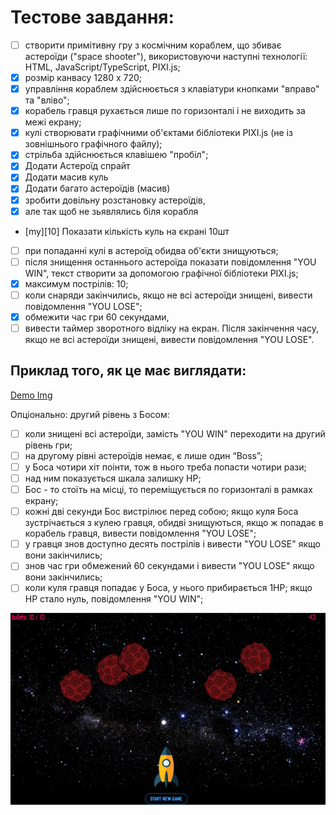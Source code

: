 # Тестове завдання:

- [ ] створити примітивну гру з космічним кораблем, що збиває астероїди ("space shooter"), використовуючи наступні технології: HTML, JavaScript/TypeScript, PIXI.js;
- [x] розмір канвасу 1280 х 720;
- [x] управління кораблем здійснюється з клавіатури кнопками "вправо" та "вліво";
- [x] корабель гравця рухається лише по горизонталі і не виходить за межі екрану;
- [x] кулі створювати графічними об'єктами бібліотеки PIXI.js (не із зовнішнього графічного файлу);
- [x] стрільба здійснюється клавішею "пробіл";
- [x] Додати Астероїд спрайт
- [x] Додати масив куль
- [x] Додати багато астероїдів (масив)
- [x] зробити довільну розстановку астероїдів,
- [x] але так щоб не зьявлялись біля корабля
- [my][10] Показати кількість куль на єкрані 10шт
- [ ] при попаданні кулі в астероїд обидва об'єкти знищуються;
- [ ] після знищення останнього астероїда показати повідомлення "YOU WIN", текст створити за допомогою графічної бібліотеки PIXI.js;
- [x] максимум пострілів: 10;
- [ ] коли снаряди закінчились, якщо не всі астероїди знищені, вивести повідомлення "YOU LOSE";
- [x] обмежити час гри 60 секундами, 
- [ ] вивести таймер зворотного відліку на екран. Після закінчення часу, якщо не всі астероїди знищені, вивести повідомлення "YOU LOSE".

## Приклад того, як це має виглядати:

[Demo Img](http://icecream.me/uploads/69b1920911ce9dfe471575f16d219133.png)

Опціонально: другий рівень з Босом:

- [ ] коли знищені всі астероїди, замість "YOU WIN" переходити на другий рівень гри;
- [ ] на другому рівні астероїдів немає, є лише один “Boss”;
- [ ] у Боса чотири хіт поінти, тож в нього треба попасти чотири рази;
- [ ] над ним показується шкала залишку HP;
- [ ] Бос - то стоїть на місці, то переміщується по горизонталі в рамках екрану;
- [ ] кожні дві секунди Бос вистрілює перед собою; якщо куля Боса зустрічається з кулею гравця, обидві знищуються, якщо ж попадає в корабель гравця, вивести повідомлення "YOU LOSE";
- [ ] у гравця знов доступно десять пострілів і вивести "YOU LOSE" якщо вони закінчились;
- [ ] знов час гри обмежений 60 секундами і вивести "YOU LOSE" якщо вони закінчились;
- [ ] коли куля гравця попадає у Боса, у нього прибирається 1HP; якщо HP стало нуль, повідомлення "YOU WIN";

![Demo](/readme-img/photo_2022-10-31_16-26-41.jpg)
